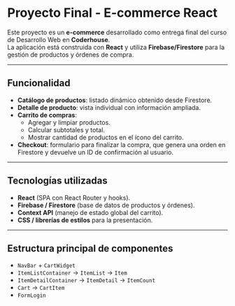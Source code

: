 # Proyecto Final - E-commerce React

Este proyecto es un **e-commerce** desarrollado como entrega final del curso de Desarrollo Web en **Coderhouse**.  
La aplicación está construida con **React** y utiliza **Firebase/Firestore** para la gestión de productos y órdenes de compra.  

---

##  Funcionalidad

- **Catálogo de productos**: listado dinámico obtenido desde Firestore.  
- **Detalle de producto**: vista individual con información ampliada.  
- **Carrito de compras**:
  - Agregar y limpiar productos.
  - Calcular subtotales y total.  
  - Mostrar cantidad de productos en el ícono del carrito.  
- **Checkout**: formulario para finalizar la compra, que genera una orden en Firestore y devuelve un ID de confirmación al usuario.  

---

##  Tecnologías utilizadas

- **React** (SPA con React Router y hooks).  
- **Firebase / Firestore** (base de datos de productos y órdenes).  
- **Context API** (manejo de estado global del carrito).  
- **CSS / librerías de estilos** para la presentación.  

---

## Estructura principal de componentes

- `NavBar` + `CartWidget`  
- `ItemListContainer` → `ItemList` → `Item`  
- `ItemDetailContainer` → `ItemDetail` → `ItemCount`  
- `Cart` → `CartItem`  
- `FormLogin`  
